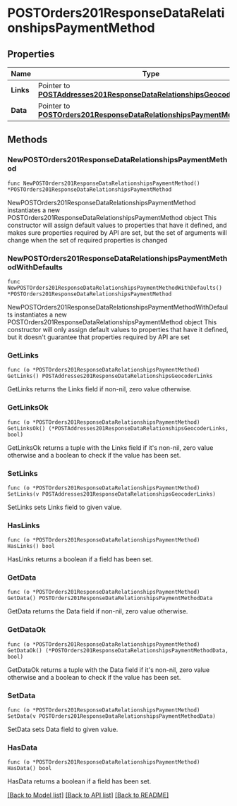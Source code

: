 # POSTOrders201ResponseDataRelationshipsPaymentMethod

## Properties

Name | Type | Description | Notes
------------ | ------------- | ------------- | -------------
**Links** | Pointer to [**POSTAddresses201ResponseDataRelationshipsGeocoderLinks**](POSTAddresses201ResponseDataRelationshipsGeocoderLinks.md) |  | [optional] 
**Data** | Pointer to [**POSTOrders201ResponseDataRelationshipsPaymentMethodData**](POSTOrders201ResponseDataRelationshipsPaymentMethodData.md) |  | [optional] 

## Methods

### NewPOSTOrders201ResponseDataRelationshipsPaymentMethod

`func NewPOSTOrders201ResponseDataRelationshipsPaymentMethod() *POSTOrders201ResponseDataRelationshipsPaymentMethod`

NewPOSTOrders201ResponseDataRelationshipsPaymentMethod instantiates a new POSTOrders201ResponseDataRelationshipsPaymentMethod object
This constructor will assign default values to properties that have it defined,
and makes sure properties required by API are set, but the set of arguments
will change when the set of required properties is changed

### NewPOSTOrders201ResponseDataRelationshipsPaymentMethodWithDefaults

`func NewPOSTOrders201ResponseDataRelationshipsPaymentMethodWithDefaults() *POSTOrders201ResponseDataRelationshipsPaymentMethod`

NewPOSTOrders201ResponseDataRelationshipsPaymentMethodWithDefaults instantiates a new POSTOrders201ResponseDataRelationshipsPaymentMethod object
This constructor will only assign default values to properties that have it defined,
but it doesn't guarantee that properties required by API are set

### GetLinks

`func (o *POSTOrders201ResponseDataRelationshipsPaymentMethod) GetLinks() POSTAddresses201ResponseDataRelationshipsGeocoderLinks`

GetLinks returns the Links field if non-nil, zero value otherwise.

### GetLinksOk

`func (o *POSTOrders201ResponseDataRelationshipsPaymentMethod) GetLinksOk() (*POSTAddresses201ResponseDataRelationshipsGeocoderLinks, bool)`

GetLinksOk returns a tuple with the Links field if it's non-nil, zero value otherwise
and a boolean to check if the value has been set.

### SetLinks

`func (o *POSTOrders201ResponseDataRelationshipsPaymentMethod) SetLinks(v POSTAddresses201ResponseDataRelationshipsGeocoderLinks)`

SetLinks sets Links field to given value.

### HasLinks

`func (o *POSTOrders201ResponseDataRelationshipsPaymentMethod) HasLinks() bool`

HasLinks returns a boolean if a field has been set.

### GetData

`func (o *POSTOrders201ResponseDataRelationshipsPaymentMethod) GetData() POSTOrders201ResponseDataRelationshipsPaymentMethodData`

GetData returns the Data field if non-nil, zero value otherwise.

### GetDataOk

`func (o *POSTOrders201ResponseDataRelationshipsPaymentMethod) GetDataOk() (*POSTOrders201ResponseDataRelationshipsPaymentMethodData, bool)`

GetDataOk returns a tuple with the Data field if it's non-nil, zero value otherwise
and a boolean to check if the value has been set.

### SetData

`func (o *POSTOrders201ResponseDataRelationshipsPaymentMethod) SetData(v POSTOrders201ResponseDataRelationshipsPaymentMethodData)`

SetData sets Data field to given value.

### HasData

`func (o *POSTOrders201ResponseDataRelationshipsPaymentMethod) HasData() bool`

HasData returns a boolean if a field has been set.


[[Back to Model list]](../README.md#documentation-for-models) [[Back to API list]](../README.md#documentation-for-api-endpoints) [[Back to README]](../README.md)


